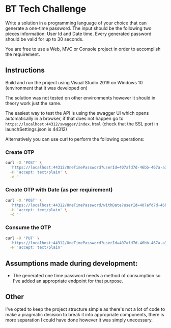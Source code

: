 # BT Tech Challenge

Write a solution in a programming language of your choice that can generate a one-time password. The input should be the following two pieces information: User Id and Date time. Every generated password should be valid for up to 30 seconds.

You are free to use a Web, MVC or Console project in order to accomplish the requirement.

## Instructions

Build and run the project using Visual Studio 2019 on Windows 10 (environment that it was developed on)

The solution was not tested on other environments however it should in theory work just the same.

The easiest way to test the API is using the swagger UI which opens automatically in a browser, if that does not happen go to 
`https://localhost:44312/swagger/index.html` (check that the SSL port in launchSettings.json is 44312)

Alternatively you can use curl to perform the following operations: 

### Create OTP
```bash
curl -X 'POST' \
  'https://localhost:44312/OneTimePassword?userId=407afd7d-46bb-467a-a35b-5637fba6bd29' \
  -H 'accept: text/plain' \
  -d ''
  ```
### Create OTP with Date (as per requirement)
```bash
curl -X 'POST' \
  'https://localhost:44312/OneTimePassword/withDate?userId=407afd7d-46bb-467a-a35b-5637fba6bd29&dateTime=2022-03-03T20%3A01%3A41.7861914%2B00%3A00' \
  -H 'accept: text/plain' \
  -d ''
```

### Consume the OTP
```bash
curl -X 'PUT' \
  'https://localhost:44312/OneTimePassword?userId=407afd7d-46bb-467a-a35b-5637fba6bd29&passwordInput=pleaseUseActualOTPHere' \
  -H 'accept: text/plain'
```

## Assumptions made during development:

- The generated one time password needs a method of consumption so I've added an appropriate endpoint for that purpose.

## Other

I've opted to keep the project structure simple as there's not a lot of code to make a pragmatic decision to break it into appropriate components, there is more separation I could have done however it was simply unecessary.